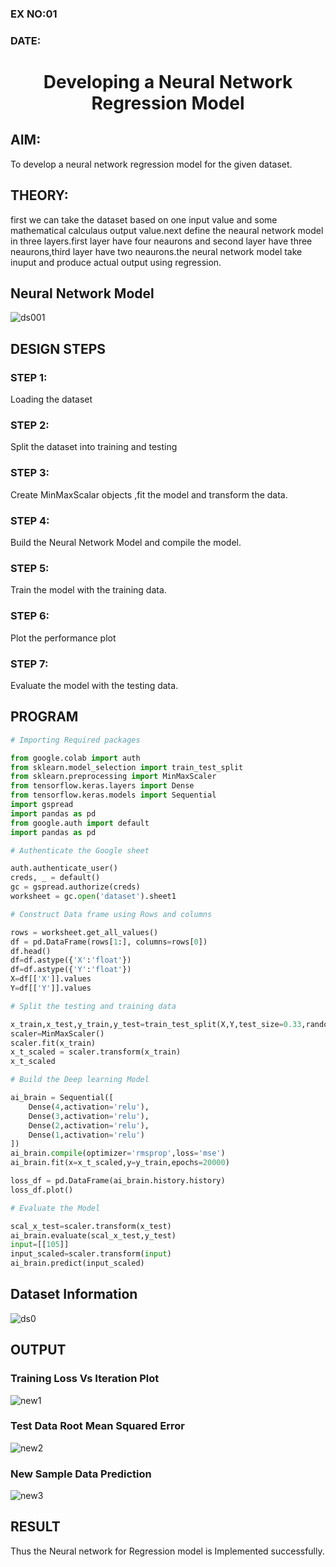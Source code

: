 
### EX NO:01
### DATE:
# <p align="center"> Developing a Neural Network Regression Model</p>


## AIM:

To develop a neural network regression model for the given dataset.

## THEORY:



first we can take the dataset based on one input value and some mathematical calculaus output value.next define the neaural network model in three layers.first layer have four neaurons and second layer have three neaurons,third layer have two neaurons.the neural network model take inuput and produce actual
output using regression.

## Neural Network Model

![ds001](https://user-images.githubusercontent.com/75235334/187081945-b3f6b59b-40bd-4db0-9970-f5d27cf3599d.png)


## DESIGN STEPS

### STEP 1:

Loading the dataset

### STEP 2:

Split the dataset into training and testing

### STEP 3:

Create MinMaxScalar objects ,fit the model and transform the data.

### STEP 4:

Build the Neural Network Model and compile the model.

### STEP 5:

Train the model with the training data.

### STEP 6:

Plot the performance plot

### STEP 7:

Evaluate the model with the testing data.

## PROGRAM
```python
# Importing Required packages

from google.colab import auth
from sklearn.model_selection import train_test_split
from sklearn.preprocessing import MinMaxScaler
from tensorflow.keras.layers import Dense
from tensorflow.keras.models import Sequential
import gspread
import pandas as pd
from google.auth import default
import pandas as pd

# Authenticate the Google sheet

auth.authenticate_user()
creds, _ = default()
gc = gspread.authorize(creds)
worksheet = gc.open('dataset').sheet1

# Construct Data frame using Rows and columns

rows = worksheet.get_all_values()
df = pd.DataFrame(rows[1:], columns=rows[0])
df.head()
df=df.astype({'X':'float'})
df=df.astype({'Y':'float'})
X=df[['X']].values
Y=df[['Y']].values

# Split the testing and training data

x_train,x_test,y_train,y_test=train_test_split(X,Y,test_size=0.33,random_state=50)
scaler=MinMaxScaler()
scaler.fit(x_train)
x_t_scaled = scaler.transform(x_train)
x_t_scaled

# Build the Deep learning Model

ai_brain = Sequential([
    Dense(4,activation='relu'),
    Dense(3,activation='relu'),
    Dense(2,activation='relu'),
    Dense(1,activation='relu')
])
ai_brain.compile(optimizer='rmsprop',loss='mse')
ai_brain.fit(x=x_t_scaled,y=y_train,epochs=20000)

loss_df = pd.DataFrame(ai_brain.history.history)
loss_df.plot()

# Evaluate the Model

scal_x_test=scaler.transform(x_test)
ai_brain.evaluate(scal_x_test,y_test)
input=[[105]]
input_scaled=scaler.transform(input)
ai_brain.predict(input_scaled)
```

## Dataset Information

![ds0](https://user-images.githubusercontent.com/75235334/187080096-24a543e3-2d05-4a1f-a573-31ea70dce40b.png)


## OUTPUT

### Training Loss Vs Iteration Plot
![new1](https://user-images.githubusercontent.com/75235334/187083231-0814b081-103b-4c9f-a42a-4f8220039eae.png)


### Test Data Root Mean Squared Error
![new2](https://user-images.githubusercontent.com/75235334/187083238-ef7b27f5-292b-4385-841e-62cfb9840506.png)


### New Sample Data Prediction

![new3](https://user-images.githubusercontent.com/75235334/187083236-7b49cf39-93b0-4bde-b45c-6eb4f3b48625.png)


## RESULT

Thus the Neural network for Regression model is Implemented successfully.
